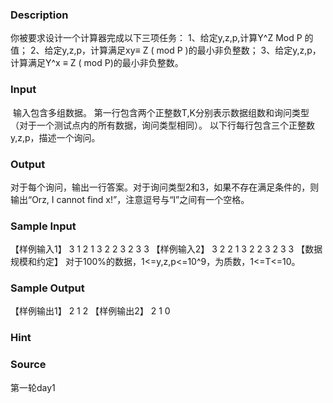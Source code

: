
### Description
你被要求设计一个计算器完成以下三项任务：
1、给定y,z,p,计算Y^Z Mod P 的值；
2、给定y,z,p，计算满足xy≡ Z ( mod P )的最小非负整数；
3、给定y,z,p，计算满足Y^x ≡ Z ( mod P)的最小非负整数。
### Input
 输入包含多组数据。
第一行包含两个正整数T,K分别表示数据组数和询问类型（对于一个测试点内的所有数据，询问类型相同）。
以下行每行包含三个正整数y,z,p，描述一个询问。
### Output
对于每个询问，输出一行答案。对于询问类型2和3，如果不存在满足条件的，则输出“Orz, I cannot find x!”，注意逗号与“I”之间有一个空格。
### Sample Input
【样例输入1】
3 1
2 1 3
2 2 3
2 3 3
【样例输入2】
3 2
2 1 3
2 2 3
2 3 3
【数据规模和约定】
对于100%的数据，1<=y,z,p<=10^9，为质数，1<=T<=10。
### Sample Output
【样例输出1】
2
1
2
【样例输出2】
2
1
0

### Hint

### Source
第一轮day1